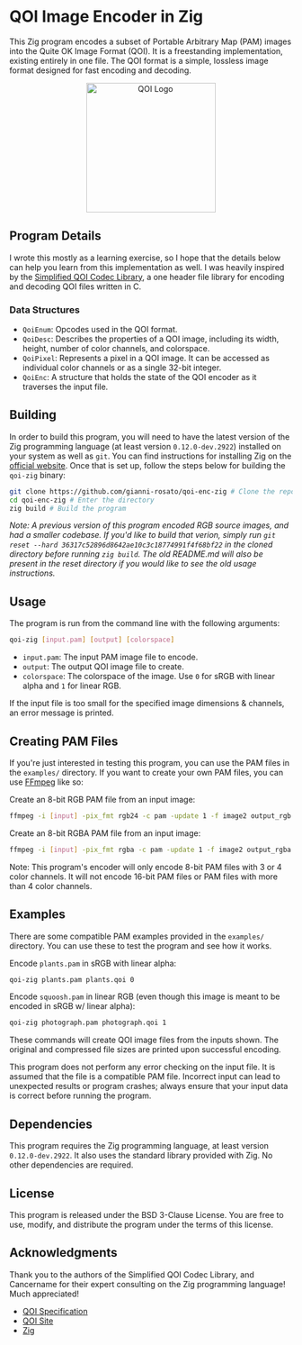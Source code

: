 # QOI Image Encoder in Zig

This Zig program encodes a subset of Portable Arbitrary Map (PAM) images into the Quite OK Image Format (QOI). It is a freestanding implementation, existing entirely in one file. The QOI format is a simple, lossless image format designed for fast encoding and decoding.

<div align="center">
<img src="https://ninja.dog/1nzHoy.svg" alt="QOI Logo" width=230/>
</div>

## Program Details

I wrote this mostly as a learning exercise, so I hope that the details below can help you learn from this implementation as well. I was heavily inspired by the [Simplified QOI Codec Library](https://github.com/Aftersol/Simplified-QOI-Codec), a one header file library for encoding and decoding QOI files written in C.

### Data Structures

- `QoiEnum`: Opcodes used in the QOI format.
- `QoiDesc`: Describes the properties of a QOI image, including its width, height, number of color channels, and colorspace.
- `QoiPixel`: Represents a pixel in a QOI image. It can be accessed as individual color channels or as a single 32-bit integer.
- `QoiEnc`: A structure that holds the state of the QOI encoder as it traverses the input file.

## Building

In order to build this program, you will need to have the latest version of the Zig programming language (at least version `0.12.0-dev.2922`) installed on your system as well as `git`. You can find instructions for installing Zig on the [official website](https://ziglang.org/). Once that is set up, follow the steps below for building the `qoi-zig` binary:

```bash
git clone https://github.com/gianni-rosato/qoi-enc-zig # Clone the repo
cd qoi-enc-zig # Enter the directory
zig build # Build the program
```

*Note: A previous version of this program encoded RGB source images, and had a smaller codebase. If you'd like to build that verion, simply run `git reset --hard 36317c52896d8642ae10c3c18774991f4f68bf22` in the cloned directory before running `zig build`. The old README.md will also be present in the reset directory if you would like to see the old usage instructions.*

## Usage

The program is run from the command line with the following arguments:

```bash
qoi-zig [input.pam] [output] [colorspace]
```

- `input.pam`: The input PAM image file to encode.
- `output`: The output QOI image file to create.
- `colorspace`: The colorspace of the image. Use `0` for sRGB with linear alpha and `1` for linear RGB.

If the input file is too small for the specified image dimensions & channels, an error message is printed.

## Creating PAM Files

If you're just interested in testing this program, you can use the PAM files in the `examples/` directory. If you want to create your own PAM files, you can use [FFmpeg](https://wiki.x266.mov/docs/utilities/ffmpeg) like so:

Create an 8-bit RGB PAM file from an input image:

```bash
ffmpeg -i [input] -pix_fmt rgb24 -c pam -update 1 -f image2 output_rgb.pam
```

Create an 8-bit RGBA PAM file from an input image:

```bash
ffmpeg -i [input] -pix_fmt rgba -c pam -update 1 -f image2 output_rgba.pam
```

Note: This program's encoder will only encode 8-bit PAM files with 3 or 4 color channels. It will not encode 16-bit PAM files or PAM files with more than 4 color channels.

## Examples

There are some compatible PAM examples provided in the `examples/` directory. You can use these to test the program and see how it works.

Encode `plants.pam` in sRGB with linear alpha:

```bash
qoi-zig plants.pam plants.qoi 0
```

Encode `squoosh.pam` in linear RGB (even though this image is meant to be encoded in sRGB w/ linear alpha):

```bash
qoi-zig photograph.pam photograph.qoi 1
```

These commands will create QOI image files from the inputs shown. The original and compressed file sizes are printed upon successful encoding.

This program does not perform any error checking on the input file. It is assumed that the file is a compatible PAM file. Incorrect input can lead to unexpected results or program crashes; always ensure that your input data is correct before running the program.

## Dependencies

This program requires the Zig programming language, at least version `0.12.0-dev.2922`. It also uses the standard library provided with Zig. No other dependencies are required.

## License

This program is released under the BSD 3-Clause License. You are free to use, modify, and distribute the program under the terms of this license.

## Acknowledgments

Thank you to the authors of the Simplified QOI Codec Library, and Cancername for their expert consulting on the Zig programming language! Much appreciated!

- [QOI Specification](https://qoiformat.org/qoi-specification.pdf)
- [QOI Site](https://qoiformat.org/)
- [Zig](https://ziglang.org/)
